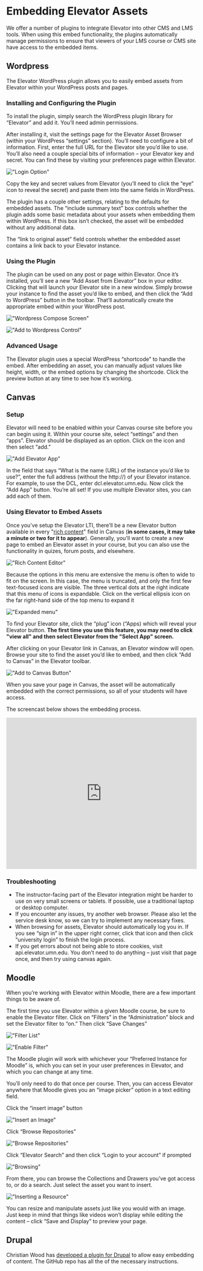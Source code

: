 # Embedding Elevator Assets

We offer a number of plugins to integrate Elevator into other CMS and LMS tools. When using this embed functionality, the plugins automatically manage permissions to ensure that viewers of your LMS course or CMS site have access to the embedded items. 

## Wordpress

The Elevator WordPress plugin allows you to easily embed assets from Elevator within your WordPress posts and pages.

### Installing and Configuring the Plugin

To install the plugin, simply search the WordPress plugin library for “Elevator” and add it. You’ll need admin permissions.

After installing it, visit the settings page for the Elevator Asset Browser (within your WordPress “settings” section).  You’ll need to configure a bit of information.  First, enter the full URL for the Elevator site you’d like to use. You’ll also need a couple special bits of information – your Elevator key and secret.  You can find these by visiting your preferences page within Elevator.

!["Login Option"](./login.png)

Copy the key and secret values from Elevator (you’ll need to click the “eye” icon to reveal the secret) and paste them into the same fields in WordPress.

The plugin has a couple other settings, relating to the defaults for embedded assets.  The “include summary text” box controls whether the plugin adds some basic metadata about your assets when embedding them within WordPress.  If this box isn’t checked, the asset will be embedded without any additional data.

The “link to original asset” field controls whether the embedded asset contains a link back to your Elevator instance.

### Using the Plugin

The plugin can be used on any post or page within Elevator.  Once it’s installed, you’ll see a new “Add Asset from Elevator” box in your editor.  Clicking that will launch your Elevator site in a new window.  Simply browse your instance to find the asset you’d like to embed, and then click the “Add to WordPress” button in the toolbar.  That’ll automatically create the appropriate embed within your WordPress post.

!["Wordpress Compose Screen"](./wp-compose.png)

!["Add to Wordpress Control"](./wp-add.png)

### Advanced Usage

The Elevator plugin uses a special WordPress “shortcode” to handle the embed.  After embedding an asset, you can manually adjust values like height, width, or the embed options by changing the shortcode.  Click the preview button at any time to see how it’s working.


## Canvas

### Setup

Elevator will need to be enabled within your Canvas course site before you can begin using it.  Within your course site, select “settings” and then “apps”. Elevator should be displayed as an option.  Click on the icon and then select “add.”

!["Add Elevator App"](./Elevator_Canvas_icon.png)

 In the field that says “What is the name (URL) of the instance you’d like to use?”, enter the full address (without the http://) of your Elevator instance. For example, to use the DCL, enter dcl.elevator.umn.edu. Now click the “Add App” button.  You’re all set!  If you use multiple Elevator sites, you can add each of them.

### Using Elevator to Embed Assets

Once you’ve setup the Elevator LTI, there’ll be a new Elevator button available in every "[rich content](https://it.umn.edu/news-alerts/news/what-you-need-know-about-new-rce)" field in Canvas (**in some cases, it may take a minute or two for it to appear**).  Generally, you'll want to create a new page to embed an Elevator asset in your course, but you can also use the functionality in quizes, forum posts, and elsewhere. 

!["Rich Content Editor"](./FullMenu.jpg)

Because the options in this menu are extensive the menu is often to wide to fit on the screen. In this case, the menu is truncated, and only the first few text-focused icons are visible. The three vertical dots at the right indicate that this menu of icons is expandable. Click on the vertical ellipsis icon on the far right-hand side of the top menu to expand it

!["Expanded menu"](./ExpandMenu.jpg)

To find your Elevator site, click the “plug” icon (“Apps) which will reveal your Elevator button. **The first time you use this feature, you may need to click "view all" and then select Elevator from the "Select App" screen.**

After clicking on your Elevator link in Canvas, an Elevator window will open.  Browse your site to find the asset you’d like to embed, and then click “Add to Canvas” in the Elevator toolbar. 

!["Add to Canvas Button"](./AddToCanvasBtn.jpg)

When you save your page in Canvas, the asset will be automatically embedded with the correct permissions, so all of your students will have access.

The screencast below shows the embedding process. 

<iframe width="100%" height="400" src="https://www.youtube.com/embed/fdbf-qYokqE" title="YouTube video player" frameborder="0" allow="accelerometer; autoplay; clipboard-write; encrypted-media; gyroscope; picture-in-picture" allowfullscreen></iframe>

### Troubleshooting

* The instructor-facing part of the Elevator integration might be harder to use on very small screens or tablets.  If possible, use a traditional laptop or desktop computer.
* If you encounter any issues, try another web browser.  Please also let the service desk know, so we can try to implement any necessary fixes.
* When browsing for assets, Elevator should automatically log you in.  If you see “sign in” in the upper right corner, click that icon and then click “university login” to finish the login process.
* If you get errors about not being able to store cookies, visit api.elevator.umn.edu.  You don’t need to do anything – just visit that page once, and then try using canvas again.

## Moodle

When you’re working with Elevator within Moodle, there are a few important things to be aware of.

The first time you use Elevator within a given Moodle course, be sure to enable the Elevator filter.  Click on “Filters” in the “Administration” block and set the Elevator filter to “on.”  Then click “Save Changes”
 
 !["Filter List"](./moodle-filters.png)

!["Enable  Filter"](./moodle-enable-filter.png)



The Moodle plugin will work with whichever your “Preferred Instance for Moodle” is, which you can set in your user preferences in Elevator, and which you can change at any time.

You’ll only need to do that once per course.  Then, you can access Elevator anywhere that Moodle gives you an “image picker” option in a text editing field.

Click the “insert image” button

!["Insert an Image"](./moodle-insert.png)

Click “Browse Repositories”

!["Browse Repositories"](./moodle-browse.png)

Click “Elevator Search” and then click “Login to your account” if prompted

!["Browsing"](./moodle-browsing.png)

From there, you can browse the Collections and Drawers you’ve got access to, or do a search.  Just select the asset you want to insert.

!["Inserting a Resource"](./moodle-resource.png)

You can resize and manipulate assets just like you would with an image.  Just keep in mind that things like videos won’t display while editing the content – click “Save and Display” to preview your page.

## Drupal

Christian Wood has [developed a plugin for Drupal](https://github.umn.edu/extension-technology/elevator_drupal) to allow easy embedding of content. The GitHub repo has all the of the necessary instructions.